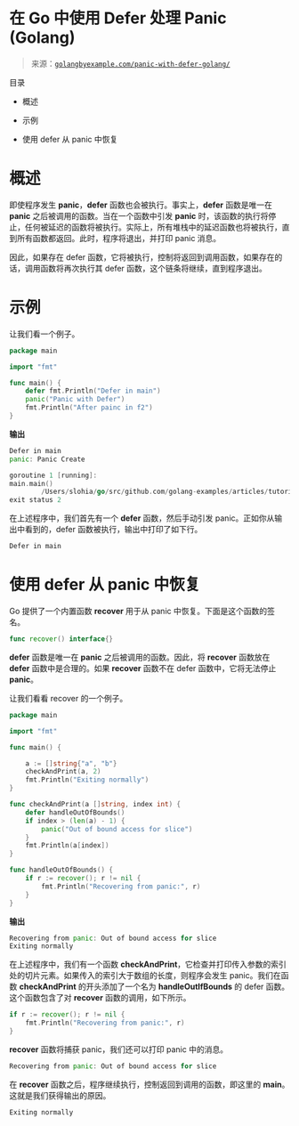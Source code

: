 <!--yml

类别：未分类

日期：2024-10-13 06:25:35

-->

# 在 Go 中使用 Defer 处理 Panic (Golang)

> 来源：[`golangbyexample.com/panic-with-defer-golang/`](https://golangbyexample.com/panic-with-defer-golang/)

目录

+   概述

+   示例

+   使用 defer 从 panic 中恢复

# **概述**

即使程序发生 **panic**，**defer** 函数也会被执行。事实上，**defer** 函数是唯一在 **panic** 之后被调用的函数。当在一个函数中引发 **panic** 时，该函数的执行将停止，任何被延迟的函数将被执行。实际上，所有堆栈中的延迟函数也将被执行，直到所有函数都返回。此时，程序将退出，并打印 panic 消息。

因此，如果存在 defer 函数，它将被执行，控制将返回到调用函数，如果存在的话，调用函数将再次执行其 defer 函数，这个链条将继续，直到程序退出。

# **示例**

让我们看一个例子。

```go
package main

import "fmt"

func main() {
    defer fmt.Println("Defer in main")
    panic("Panic with Defer")
    fmt.Println("After painc in f2")
}
```

**输出**

```go
Defer in main
panic: Panic Create

goroutine 1 [running]:
main.main()
        /Users/slohia/go/src/github.com/golang-examples/articles/tutorial/panicRecover/deferWithPanic/main.go:7 +0x95
exit status 2
```

在上述程序中，我们首先有一个 **defer** 函数，然后手动引发 panic。正如你从输出中看到的，defer 函数被执行，输出中打印了如下行。

```go
Defer in main
```

# **使用 defer 从 panic 中恢复**

Go 提供了一个内置函数 **recover** 用于从 panic 中恢复。下面是这个函数的签名。

```go
func recover() interface{}
```

**defer** 函数是唯一在 **panic** 之后被调用的函数。因此，将 **recover** 函数放在 **defer** 函数中是合理的。如果 **recover** 函数不在 defer 函数中，它将无法停止 **panic**。

让我们看看 recover 的一个例子。

```go
package main

import "fmt"

func main() {

	a := []string{"a", "b"}
	checkAndPrint(a, 2)
	fmt.Println("Exiting normally")
}

func checkAndPrint(a []string, index int) {
	defer handleOutOfBounds()
	if index > (len(a) - 1) {
		panic("Out of bound access for slice")
	}
	fmt.Println(a[index])
}

func handleOutOfBounds() {
	if r := recover(); r != nil {
		fmt.Println("Recovering from panic:", r)
	}
}
```

**输出**

```go
Recovering from panic: Out of bound access for slice
Exiting normally
```

在上述程序中，我们有一个函数 **checkAndPrint**，它检查并打印传入参数的索引处的切片元素。如果传入的索引大于数组的长度，则程序会发生 panic。我们在函数 **checkAndPrint** 的开头添加了一个名为 **handleOutIfBounds** 的 defer 函数。这个函数包含了对 **recover** 函数的调用，如下所示。

```go
if r := recover(); r != nil {
    fmt.Println("Recovering from panic:", r)
}
```

**recover** 函数将捕获 panic，我们还可以打印 panic 中的消息。

```go
Recovering from panic: Out of bound access for slice
```

在 **recover** 函数之后，程序继续执行，控制返回到调用的函数，即这里的 **main**。这就是我们获得输出的原因。

```go
Exiting normally
```


